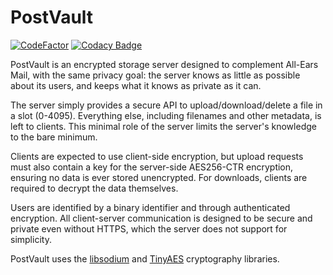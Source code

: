 # PostVault

[![CodeFactor](https://www.codefactor.io/repository/github/emp-code/PostVault/badge)](https://www.codefactor.io/repository/github/emp-code/PostVault)
[![Codacy Badge](https://app.codacy.com/project/badge/Grade/0cf32842dee24c93b0d8cb43f57162f5)](https://www.codacy.com/gh/emp-code/PostVault/dashboard?utm_source=github.com&amp;utm_medium=referral&amp;utm_content=emp-code/PostVault&amp;utm_campaign=Badge_Grade)

PostVault is an encrypted storage server designed to complement All-Ears Mail, with the same privacy goal: the server knows as little as possible about its users, and keeps what it knows as private as it can.

The server simply provides a secure API to upload/download/delete a file in a slot (0-4095). Everything else, including filenames and other metadata, is left to clients. This minimal role of the server limits the server's knowledge to the bare minimum.

Clients are expected to use client-side encryption, but upload requests must also contain a key for the server-side AES256-CTR encryption, ensuring no data is ever stored unencrypted. For downloads, clients are required to decrypt the data themselves.

Users are identified by a binary identifier and through authenticated encryption. All client-server communication is designed to be secure and private even without HTTPS, which the server does not support for simplicity.

PostVault uses the [libsodium](https://libsodium.org) and [TinyAES](https://github.com/kokke/tiny-AES-c) cryptography libraries.
